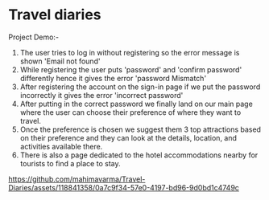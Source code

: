 # Travel diaries  
Project Demo:-  
1. The user tries to log in without registering so the error message is shown 'Email not found'
2. While registering the user puts 'password' and 'confirm password' differently hence it gives the error 'password Mismatch'
3. After registering the account on the sign-in page if we put the password incorrectly it gives the error 'incorrect password'
4. After putting in the correct password we finally land on our main page where the user can choose their preference of where they want to travel.
5. Once the preference is chosen we suggest them 3 top attractions based on their preference and they can look at the details, location, and activities available there.
6. There is also a page dedicated to the hotel accommodations nearby for tourists to find a place to stay.

  https://github.com/mahimavarma/Travel-Diaries/assets/118841358/0a7c9f34-57e0-4197-bd96-9d0bd1c4749c
